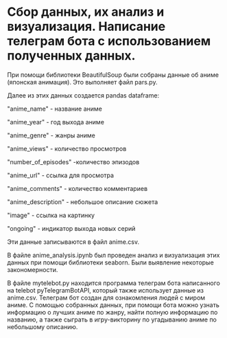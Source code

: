 # Сбор данных, их анализ и визуализация. Написание телеграм бота с использованием полученных данных. 

При помощи библиотеки BeautifulSoup были собраны данные об аниме (японская анимация). Это выполняет файл pars.py.

Далее из этих данных создается pandas dataframe:

"anime_name" - название аниме

"anime_year" - год выхода аниме

"anime_genre" - жанры аниме

"anime_views" - количество просмотров

"number_of_episodes" -количество эпизодов

"anime_url" - ссылка для просмотра

"anime_comments" - количество комментариев

"anime_description" - небольшое описание сюжета

"image" - ссылка на картинку

"ongoing" - индикатор выхода новых серий

Эти данные записываются в файл anime.csv.

В файле anime_analysis.ipynb был проведен анализ и визуализация этих данных при помощи библиотеки seaborn. Были выявление некоторые закономерности.

В файле mytelebot.py находится программа телеграм бота написанного на telebot pyTelegramBotAPI, который также использует данные из anime.csv.
Телеграм бот создан для ознакомления людей с миром аниме.
С помощью собранных данных, при помощи бота можно узнать информацию о лучших аниме по жанру, найти полную информацию по названию, а также сыграть в игру-викторину по угадыванию аниме по небольшому описанию.
 
